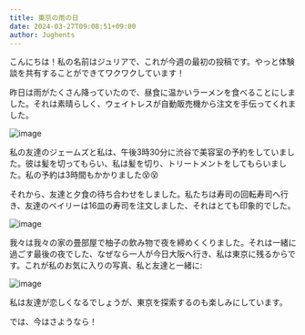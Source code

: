 ```yaml
---
title: 東京の雨の日
date: 2024-03-27T09:08:51+09:00
author: Jughents
---
```

こんにちは！私の名前はジュリアで、これが今週の最初の投稿です。やっと体験談を共有することができてワクワクしています！

昨日は雨がたくさん降っていたので、昼食に温かいラーメンを食べることにしました。それは素晴らしく、ウェイトレスが自動販売機から注文を手伝ってくれました。

![image](https://github.com/devhou-se/www-jp/assets/164986372/433570f7-6b4f-4875-ae43-60e4de93da06)

私の友達のジェームズと私は、午後3時30分に渋谷で美容室の予約をしていました。彼は髪を切ってもらい、私は髪を切り、トリートメントをしてもらいました。私の予約は3時間もかかりました😵😵

それから、友達と夕食の待ち合わせをしました。私たちは寿司の回転寿司へ行き、友達のベイリーは16皿の寿司を注文しました、それはとても印象的でした。

![image](https://github.com/devhou-se/www-jp/assets/164986372/85f1ef54-bea5-4205-b34c-e189ff91514c)

我々は我々の家の畳部屋で柚子の飲み物で夜を締めくくりました。それは一緒に過ごす最後の夜でした、なぜなら一人が今日大阪へ行き、私は東京に残るからです。これが私のお気に入りの写真、私と友達と一緒に: 

![image](https://github.com/devhou-se/www-jp/assets/164986372/67ad0d01-9797-4596-86af-13b49d9ce1a3)

私は友達が恋しくなるでしょうが、東京を探索するのも楽しみにしています。

では、今はさようなら！
